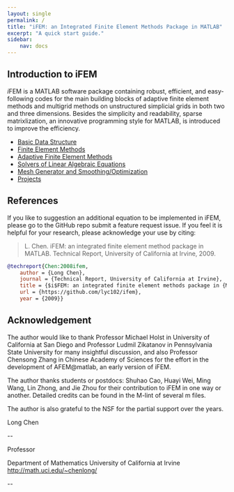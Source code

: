 ```yaml
---
layout: single
permalink: /
title: "iFEM: an Integrated Finite Element Methods Package in MATLAB"
excerpt: "A quick start guide."
sidebar:
    nav: docs
---
```


## Introduction to iFEM
*i*FEM is a MATLAB software package containing robust, efficient, and easy-following codes 
for the main building blocks of adaptive finite element methods and multigrid methods 
on unstructured simplicial grids in both two and three dimensions. Besides the simplicity and readability, sparse matrixlization, an innovative programming style for MATLAB, is introduced to improve the efficiency.

- [Basic Data Structure](https://www.math.uci.edu/~chenlong/ifemdoc/mesh/meshdoc.html)
- [Finite Element Methods](https://www.math.uci.edu/~chenlong/ifemdoc/fem/femcontent.html)
- [Adaptive Finite Element Methods](https://www.math.uci.edu/~chenlong/ifemdoc/afem/afemdoc.html)
- [Solvers of Linear Algebraic Equations](https://www.math.uci.edu/~chenlong/ifemdoc/solver/solverintroduction.html)
- [Mesh Generator and Smoothing/Optimization](https://www.math.uci.edu/~chenlong/ifemdoc/mesh/meshoptdoc.html)
- [Projects](https://www.math.uci.edu/~chenlong/ifemdoc/project/projectcontent.html)



## References

If you like to suggestion an additional equation to be implemented in iFEM, please go to the GitHub repo submit a feature request issue. If you feel it is helpful for your research, please acknowledge your use by citing:

> L. Chen. iFEM: an integrated finite element method package in MATLAB. Technical Report, University of California at Irvine, 2009.

```bibtex
@techreport{Chen:2008ifem,
	author = {Long Chen},
	journal = {Technical Report, University of California at Irvine},
	title = {$i$FEM: an integrated finite element methods package in {MATLAB}},
	url = {https://github.com/lyc102/ifem},
	year = {2009}}
```



## Acknowledgement

The author would like to thank Professor Michael Holst in University of California at San Diego and Professor Ludmil Zikatanov in Pennsylvania State University for many insightful discussion, and also Professor Chensong Zhang in Chinese Academy of Sciences for the effort in the development of AFEM@matlab, an early version of iFEM.

The author thanks students or postdocs: Shuhao Cao, Huayi Wei, Ming Wang, Lin Zhong, and Jie Zhou for their contribution to iFEM in one way or another. Detailed credits can be found in the M-lint of several m files.

The author is also grateful to the NSF for the partial support over the years. 




Long Chen

--

Professor                 

Department of Mathematics
University of California at Irvine
http://math.uci.edu/~chenlong/

--